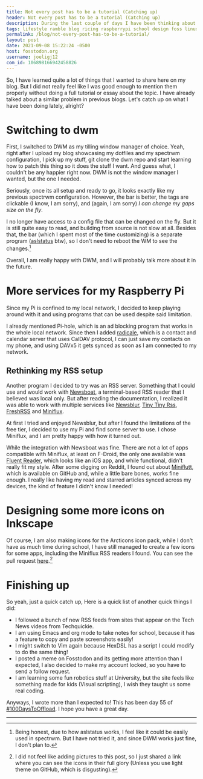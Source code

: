 ```yaml
---
title: Not every post has to be a tutorial (Catching up)
header: Not every post has to be a tutorial (Catching up)
description: During the last couple of days I have been thinking about topics I want to cover, but I don't have the time to invest in proper explanations. I decided  to let it be and just talk about what I've been doing these days.
tags: lifestyle ramble blog ricing raspberrypi school design foss linux
permalink: /blog/not-every-post-has-to-be-a-tutorial/
layout: post
date: 2021-09-08 15:22:24 -0500
host: fosstodon.org
username: joeligj12
com_id: 106898166942458826
---
```


So, I have learned quite a lot of things that I wanted to share here on my blog. But I did not really feel like I was good enough to mention them properly without doing a full tutorial or essay about the topic. I have already talked about a similar problem in previous blogs. Let's catch up on what I have been doing lately, alright? 

# Switching to dwm

First, I switched to DWM as my tilling window manager of choice. Yeah, right after I upload my blog showcasing my dotfiles and my spectrwm configuration, I pick up my stuff, git clone the dwm repo and start learning how to patch this thing so it does the stuff I want. And guess what, I couldn't be any happier right now. DWM is not the window manager I wanted, but the one I needed. 

Seriously, once its all setup and ready to go, it looks exactly like my previous spectrwm configuration. However, the bar is better, the tags are clickable (I know, I am sorry), and (again, I am sorry) *I can change my gaps size on the fly*.

I no longer have access to a config file that can be changed on the fly. But it is still quite easy to read, and building from source is not slow at all. Besides that, the bar (which I spent most of the time customizing) is a separate program ([aslstatus](https://notabug.org/dm9pZCAq/aslstatus) btw), so I don't need to reboot the WM to see the changes.[^1]

[^1]: Being honest, due to how aslstatus works, I feel like it could be easily used in spectrwm. But I have not tried it, and since DWM works just fine, I don't plan to.

Overall, I am really happy with DWM, and I will probably talk more about it in the future.


# More services for my Raspberry Pi

Since my Pi is confined to my local network, I decided to keep playing around with it and using programs that can be used despite said limitation.

I already mentioned Pi-hole, which is an ad blocking program that works in the whole local network. Since then I added [radicale](https://radicale.org/), which is a contact and calendar server that uses CalDAV protocol, I can just save my contacts on my phone, and using DAVx5 it gets synced as soon as I am connected to my network. 

## Rethinking my RSS setup

Another program I decided to try was an RSS server. Something that I could use and would work with [Newsboat](https://newsboat.org), a terminal-based RSS reader that I believed was local only. But after reading the documentation, I realized it was able to work with multiple services like [Newsblur](https://newsblur.com), [Tiny Tiny Rss](https://tt-rss.org), [FreshRSS](https://freshrss.org) and [Miniflux](https://miniflux.app).

At first I tried and enjoyed Newsblur, but after I found the limitations of the free tier, I decided to use my Pi and find some server to use. I chose Miniflux, and I am pretty happy with how it turned out.

While the integration with Newsboat was fine. There are not a lot of apps compatible with Miniflux, at least on F-Droid, the only one available was [Fluent Reader](https://hyliu.me/fluent-reader-lite/), which looks like an iOS app, and while functional, didn't really fit my style. After some digging on Reddit, I found out about [Miniflutt](https://github.com/DocMarty84/miniflutt), which is available on GitHub and, while a little bare bones, works fine enough. I really like having my read and starred articles synced across my devices, the kind of feature I didn't know I needed!


# Designing some more icons on Inkscape

Of course, I am also making icons for the Arcticons icon pack, while I don't have as much time during school, I have still managed to create a few icons for some apps, including the Miniflux RSS readers I found. You can see the pull request [here](https://github.com/Donnnno/Arcticons/pull/311).[^2]

[^2]: I did not feel like adding pictures to this post, so I just shared a link where you can see the icons in their full glory (Unless you use light theme on GitHub, which is disgusting).

# Finishing up

So yeah, just a quick catch up, Here is a quick list of another quick things I did:
- I followed a bunch of new RSS feeds from sites that appear on the Tech News videos from Techquickie.
- I am using Emacs and org mode to take notes for school, because it has a feature to copy and paste screenshots easily!
- I might switch to Vim again because HexDSL has a script I could modify to do the same thing!
- I posted a meme on Fosstodon and its getting more attention than I expected, I also decided to make my account locked, so you have to send a follow request.
- I am learning some fun robotics stuff at University, but the site feels like something made for kids (Visual scripting), I wish they taught us some real coding.

Anyways, I wrote more than I expected to! This has been day 55 of [#100DaysToOffload](https://100DaysToOffload.com). I hope you have a great day.

***



